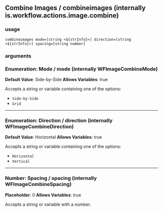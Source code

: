 
## Combine Images / combineimages (internally is.workflow.actions.image.combine)


### usage
`combineimages mode=[string <${strInfo}>] direction=[string <${strInfo}>] spacing=[string number]`

### arguments
### Enumeration: Mode / mode (internally WFImageCombineMode)
**Default Value**: Side-by-Side
**Allows Variables**: true


Accepts a string 
or variable
containing one of the options:

- `Side-by-Side`
- `Grid`
---
### Enumeration: Direction / direction (internally WFImageCombineDirection)
**Default Value**: Horizontal
**Allows Variables**: true


Accepts a string 
or variable
containing one of the options:

- `Horizontal`
- `Vertical`
---
### Number: Spacing / spacing (internally WFImageCombineSpacing)
**Placeholder**: 0
**Allows Variables**: true


Accepts a string 
or variable
with a number.
